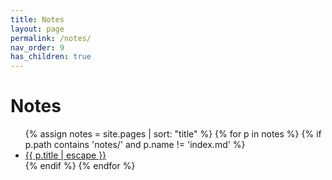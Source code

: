 ```yaml
---
title: Notes
layout: page
permalink: /notes/
nav_order: 9
has_children: true
---
```


# Notes

<ul>
{% assign notes = site.pages | sort: "title" %}
{% for p in notes %}
  {% if p.path contains 'notes/' and p.name != 'index.md' %}
    <li><a href="{{ p.url | relative_url }}">{{ p.title | escape }}</a></li>
  {% endif %}
{% endfor %}
</ul>
